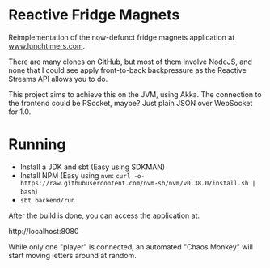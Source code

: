# Reactive Fridge Magnets

Reimplementation of the now-defunct fridge magnets application at www.lunchtimers.com.

There are many clones on GitHub, but most of them involve NodeJS, and none that I could see apply front-to-back backpressure as the Reactive Streams API allows you to do.

This project aims to achieve this on the JVM, using Akka. The connection to the frontend could be RSocket, maybe? Just plain JSON over WebSocket for 1.0.

# Running

- Install a JDK and sbt (Easy using SDKMAN)
- Install NPM (Easy using `nvm`: `curl -o- https://raw.githubusercontent.com/nvm-sh/nvm/v0.38.0/install.sh | bash`)
- `sbt backend/run`

After the build is done, you can access the application at:

http://localhost:8080

While only one "player" is connected, an automated "Chaos Monkey" will start moving letters around at random.